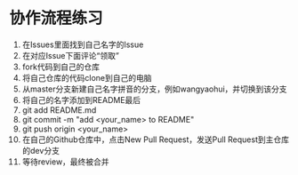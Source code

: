 # 协作流程练习

1. 在Issues里面找到自己名字的Issue
2. 在对应Issue下面评论“领取”
3. fork代码到自己的仓库
4. 将自己仓库的代码clone到自己的电脑
5. 从master分支新建自己名字拼音的分支，例如wangyaohui，并切换到该分支
6. 将自己的名字添加到README最后
7. git add README.md
8. git commit -m "add <your_name> to README"
9. git push origin <your_name>
10. 在自己的Github仓库中，点击New Pull Request，发送Pull Request到主仓库的dev分支
11. 等待review，最终被合并













